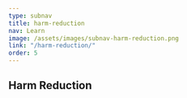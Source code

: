 ```yaml
---
type: subnav
title: harm-reduction
nav: Learn
image: /assets/images/subnav-harm-reduction.png
link: "/harm-reduction/"
order: 5
---
```


## Harm Reduction
